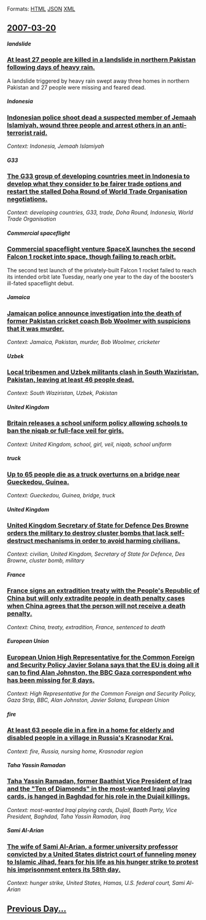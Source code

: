 
Formats: [HTML](2007/03/20/index.html)  [JSON](2007/03/20/index.json)  [XML](2007/03/20/index.xml)  

## [2007-03-20](/news/2007/03/20/index.md)

##### landslide
### [ At least 27 people are killed in a landslide in northern Pakistan following days of heavy rain. ](/news/2007/03/20/at-least-27-people-are-killed-in-a-landslide-in-northern-pakistan-following-days-of-heavy-rain.md)
A landslide triggered by heavy rain swept away three homes in northern Pakistan and 27 people were missing and feared dead.

##### Indonesia
### [ Indonesian police shoot dead a suspected member of Jemaah Islamiyah, wound three people and arrest others in an anti-terrorist raid. ](/news/2007/03/20/indonesian-police-shoot-dead-a-suspected-member-of-jemaah-islamiyah-wound-three-people-and-arrest-others-in-an-anti-terrorist-raid.md)
_Context: Indonesia, Jemaah Islamiyah_

##### G33
### [ The G33 group of developing countries meet in Indonesia to develop what they consider to be fairer trade options and restart the stalled Doha Round of World Trade Organisation negotiations. ](/news/2007/03/20/the-g33-group-of-developing-countries-meet-in-indonesia-to-develop-what-they-consider-to-be-fairer-trade-options-and-restart-the-stalled-do.md)
_Context: developing countries, G33, trade, Doha Round, Indonesia, World Trade Organisation_

##### Commercial spaceflight
### [ Commercial spaceflight venture SpaceX launches the second Falcon 1 rocket into space, though failing to reach orbit. ](/news/2007/03/20/commercial-spaceflight-venture-spacex-launches-the-second-falcon-1-rocket-into-space-though-failing-to-reach-orbit.md)
The second test launch of the privately-built Falcon 1 rocket failed to reach its intended orbit late Tuesday, nearly one year to the day of the booster’s ill-fated spaceflight debut. 

##### Jamaica
### [ Jamaican police announce investigation into the death of former Pakistan cricket coach Bob Woolmer with suspicions that it was murder. ](/news/2007/03/20/jamaican-police-announce-investigation-into-the-death-of-former-pakistan-cricket-coach-bob-woolmer-with-suspicions-that-it-was-murder.md)
_Context: Jamaica, Pakistan, murder, Bob Woolmer, cricketer_

##### Uzbek
### [ Local tribesmen and Uzbek militants clash in South Waziristan, Pakistan, leaving at least 46 people dead. ](/news/2007/03/20/local-tribesmen-and-uzbek-militants-clash-in-south-waziristan-pakistan-leaving-at-least-46-people-dead.md)
_Context: South Waziristan, Uzbek, Pakistan_

##### United Kingdom
### [ Britain releases a school uniform policy allowing schools to ban the niqab or full-face veil for girls. ](/news/2007/03/20/britain-releases-a-school-uniform-policy-allowing-schools-to-ban-the-niqab-or-full-face-veil-for-girls.md)
_Context: United Kingdom, school, girl, veil, niqab, school uniform_

##### truck
### [ Up to 65 people die as a truck overturns on a bridge near Gueckedou, Guinea. ](/news/2007/03/20/up-to-65-people-die-as-a-truck-overturns-on-a-bridge-near-gueckedou-guinea.md)
_Context: Gueckedou, Guinea, bridge, truck_

##### United Kingdom
### [ United Kingdom Secretary of State for Defence Des Browne orders the military to destroy cluster bombs that lack self-destruct mechanisms in order to avoid harming civilians. ](/news/2007/03/20/united-kingdom-secretary-of-state-for-defence-des-browne-orders-the-military-to-destroy-cluster-bombs-that-lack-self-destruct-mechanisms-in.md)
_Context: civilian, United Kingdom, Secretary of State for Defence, Des Browne, cluster bomb, military_

##### France
### [ France signs an extradition treaty with the People's Republic of China but will only extradite people in death penalty cases when China agrees that the person will not receive a death penalty. ](/news/2007/03/20/france-signs-an-extradition-treaty-with-the-people-s-republic-of-china-but-will-only-extradite-people-in-death-penalty-cases-when-china-agr.md)
_Context: China, treaty, extradition, France, sentenced to death_

##### European Union
### [ European Union High Representative for the Common Foreign and Security Policy Javier Solana says that the EU is doing all it can to find Alan Johnston, the BBC Gaza correspondent who has been missing for 8 days. ](/news/2007/03/20/european-union-high-representative-for-the-common-foreign-and-security-policy-javier-solana-says-that-the-eu-is-doing-all-it-can-to-find-al.md)
_Context: High Representative for the Common Foreign and Security Policy, Gaza Strip, BBC, Alan Johnston, Javier Solana, European Union_

##### fire
### [ At least 63 people die in a fire in a home for elderly and disabled people in a village in Russia's Krasnodar Krai. ](/news/2007/03/20/at-least-63-people-die-in-a-fire-in-a-home-for-elderly-and-disabled-people-in-a-village-in-russia-s-krasnodar-krai.md)
_Context: fire, Russia, nursing home, Krasnodar region_

##### Taha Yassin Ramadan
### [ Taha Yassin Ramadan, former Baathist Vice President of Iraq and the "Ten of Diamonds" in the most-wanted Iraqi playing cards, is hanged in Baghdad for his role in the Dujail killings. ](/news/2007/03/20/taha-yassin-ramadan-former-baathist-vice-president-of-iraq-and-the-ten-of-diamonds-in-the-most-wanted-iraqi-playing-cards-is-hanged-in.md)
_Context: most-wanted Iraqi playing cards, Dujail, Baath Party, Vice President, Baghdad, Taha Yassin Ramadan, Iraq_

##### Sami Al-Arian
### [ The wife of Sami Al-Arian, a former university professor convicted by a United States district court of funneling money to Islamic Jihad, fears for his life as his hunger strike to protest his imprisonment enters its 58th day. ](/news/2007/03/20/the-wife-of-sami-al-arian-a-former-university-professor-convicted-by-a-united-states-district-court-of-funneling-money-to-islamic-jihad-f.md)
_Context: hunger strike, United States, Hamas, U.S. federal court, Sami Al-Arian_

## [Previous Day...](/news/2007/03/19/index.md)

